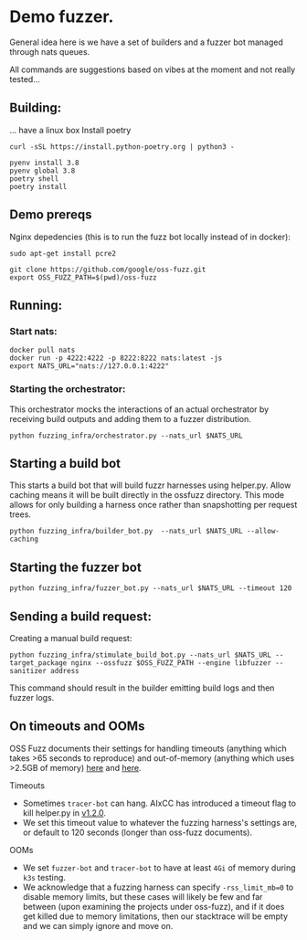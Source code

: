 # Demo fuzzer.

General idea here is we have a set of builders and a fuzzer bot managed through nats queues.

All commands are suggestions based on vibes at the moment and not really tested...

## Building:
... have a linux box 
Install poetry  
```
curl -sSL https://install.python-poetry.org | python3 -
```

```
pyenv install 3.8
pyenv global 3.8
poetry shell
poetry install
```

## Demo prereqs

Nginx depedencies (this is to run the fuzz bot locally instead of in docker):
```
sudo apt-get install pcre2
```

```
git clone https://github.com/google/oss-fuzz.git
export OSS_FUZZ_PATH=$(pwd)/oss-fuzz
```

## Running:

### Start nats:

```
docker pull nats
docker run -p 4222:4222 -p 8222:8222 nats:latest -js
export NATS_URL="nats://127.0.0.1:4222"
```

### Starting the orchestrator:

This orchestrator mocks the interactions of an actual orchestrator by receiving build outputs and adding them to a fuzzer distribution.

```
python fuzzing_infra/orchestrator.py --nats_url $NATS_URL
```

## Starting a build bot

This starts a build bot that will build fuzzr harnesses using helper.py. Allow caching means it will be built directly in the ossfuzz directory. This mode allows for only building a harness once rather than snapshotting per request trees.
```
python fuzzing_infra/builder_bot.py  --nats_url $NATS_URL --allow-caching
```

## Starting the fuzzer bot
```
python fuzzing_infra/fuzzer_bot.py --nats_url $NATS_URL --timeout 120
```

## Sending a build request:

Creating a manual build request:
```
python fuzzing_infra/stimulate_build_bot.py --nats_url $NATS_URL --target_package nginx --ossfuzz $OSS_FUZZ_PATH --engine libfuzzer --sanitizer address
```

This command should result in the builder emitting build logs and then fuzzer logs.

## On timeouts and OOMs

OSS Fuzz documents their settings for handling timeouts (anything which takes >65 seconds to reproduce) and out-of-memory (anything which uses >2.5GB of memory) [here](https://github.com/tob-challenges/oss-fuzz-aixcc/blob/aixcc-afc/docs/faq.md#how-do-you-handle-timeouts-and-ooms) and [here](https://github.com/tob-challenges/oss-fuzz-aixcc/blob/aixcc-afc/docs/advanced-topics/reproducing.md#fuzz-target-bugs).

Timeouts

  * Sometimes `tracer-bot` can hang. AIxCC has introduced a timeout flag to kill helper.py in [v1.2.0](https://github.com/tob-challenges/oss-fuzz-aixcc).
  * We set this timeout value to whatever the fuzzing harness's settings are, or default to 120 seconds (longer than oss-fuzz documents).

OOMs

  * We set `fuzzer-bot` and `tracer-bot` to have at least `4Gi` of memory during `k3s` testing.
  * We acknowledge that a fuzzing harness can specify `-rss_limit_mb=0` to disable memory limits, but these cases will likely be few and far between (upon examining the projects under oss-fuzz), and if it does get killed due to memory limitations, then our stacktrace will be empty and we can simply ignore and move on.
